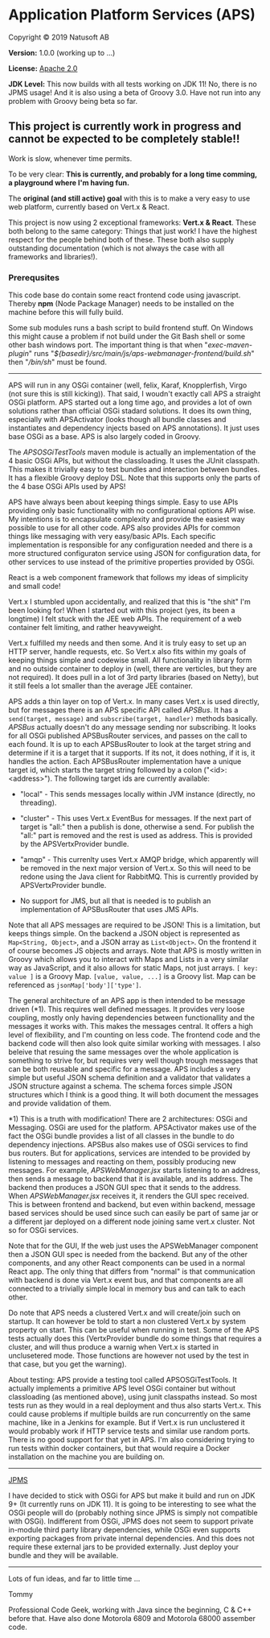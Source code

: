 # Application Platform Services (APS)

Copyright © 2019 Natusoft AB

__Version:__ 1.0.0 (working up to ...)

__License:__ [Apache 2.0](lics/Apache-2.0.md)

__JDK Level:__ This now builds with all tests working on JDK 11! No, there is no JPMS usage! And it is also using a beta of Groovy 3.0. Have not run into any problem with Groovy being beta so far. 

## This project is currently work in progress and cannot be expected to be completely stable!!

Work is slow, whenever time permits.

To be very clear: **This is currently, and probably for a long time comming, a playground where I'm having fun.**

The __original (and still active) goal__ with this is to make a very easy to use web platform, currently based on Vert.x & React.

This project is now using 2 exceptional frameworks: __Vert.x & React__. These both belong to the same category: Things that just work! I have the highest respect for the people behind both of these. These both also supply outstanding documentation (which is not always the case with all frameworks and libraries!).

### Prerequsites

This code base do contain some react frontend code using javascript. Thereby __npm__
(Node Package Manager) needs to be installed on the machine before this will fully
build.

Some sub modules runs a bash script to build frontend stuff. On Windows this might cause a problem if not build under the Git Bash shell or some other bash windows port. The important thing is that when "_exec-maven-plugin_" runs "_${basedir}/src/main/js/aps-webmanager-frontend/build.sh_" then "_/bin/sh_" must be found. 

---- 

APS will run in any OSGi container (well, felix, Karaf, Knopplerfish, Virgo (not sure this is still kicking)). That said, I woudn't exactly call APS a straight OSGi platform. APS started out a long time ago, and provides a lot of own solutions rather than official OSGi stadard solutions. It does its own thing, especially with APSActivator (looks though all bundle classes and instantiates and dependency injects based on APS annotations). It just uses base OSGi as a base. APS is also largely coded in Groovy.

The _APSOSGiTestTools_ maven module is actually an implementation of the 4 basic OSGi APIs, but without the classloading. It uses the JUnit classpath. This makes it trivially easy to test bundles and interaction between bundles. It has a flexible Groovy deploy DSL. Note that this supports only the parts of the 4 base OSGi APIs used by APS!

APS have always been about keeping things simple. Easy to use APIs providing only basic functionality with no configurational options API wise. My intentions is to encapsulate complexity and provide the easiest way possible to use for all other code. APS also provides APIs for common things like messaging with very easy/basic APIs. Each specific implementation is responsible for any configuration needed and there is a more structured configuraton service using JSON for configuration data, for other services to use instead of the primitive properties provided by OSGi.

React is a web component framework that follows my ideas of simplicity and small code! 

Vert.x I stumbled upon accidentally, and realized that this is "the shit" I'm been looking for! When I started out with this project (yes, its been a longtime) I felt stuck with the JEE web APIs. The requirement of a web container felt limiting, and rather heavyweight.

Vert.x fulfilled my needs and then some. And it is truly easy to set up an HTTP server, handle requests, etc. So Vert.x also fits within my goals of keeping things simple and codewise small. All functionality in library form and no outside container to deploy in (well, there are verticles, but they are not required). It does pull in a lot of 3rd party libraries (based on Netty), but it still feels a lot smaller than the average JEE container. 

APS adds a thin layer on top of Vert.x. In many cases Vert.x is used directly, but for messages there is an APS specific API called _APSBus_. It has a `send(target, message)` and `subscribe(target, handler)` methods basically. _APSBus_ actually doesn't do any message sending nor subscribing. It looks for all OSGi published APSBusRouter services, and passes on the call to each found. It is up to each APSBusRouter to look at the target string and determine if it is a target that it supports. If its not, it does nothing, if it is, it handles the action. Each APSBusRouter implementation have a unique target id, which starts the target string followed by a colon ("\<id\>:\<address\>"). The following target ids are currently available: 

- "local" - This sends messages locally within JVM instance (directly, no threading). 

- "cluster" - This uses Vert.x EventBus for messages. If the next part of target is "all:" then a publish is done, otherwise a send. For publish the "all:" part is removed and the rest is used as address. This is provided by the APSVertxProvider bundle.

- "amqp" - This currenlty uses Vert.x AMQP bridge, which apparently will be removed in the next major version of Vert.x. So this will need to be redone using the Java client for RabbitMQ. This is currently provided by APSVertxProvider bundle.

- No support for JMS, but all that is needed is to publish an implementation of APSBusRouter that uses JMS APIs.

Note that all APS messages are required to be JSON! This is a limitation, but keeps things simple. On the backend a JSON object is represented as `Map<String, Object>`, and a JSON array as `List<Object>`. On the frontend it of course becomes JS objects and arrays. Note that APS is mostly written in Groovy which allows you to interact with Maps and Lists in a very similar way as JavaScript, and it also allows for static Maps, not just arrays. `[ key: value ]` is a Groovy Map. `[value, value, ...]` is a Groovy list. Map can be referenced as `jsonMap['body']['type']`.   

The general architecture of an APS app is then intended to be message driven (\*1). This requires well defined messages. It provides very loose coupling, mostly only having dependencies between functionallity and the messages it works with. This makes the messages central. It offers a high level of flexibility, and I'm counting on less code. The frontend code and the backend code will then also look quite similar working with messages. I also beleive that resuing the same messages over the whole application is something to strive for, but requires very well though trough messages that can be both reusable and specific for a message. APS includes a very simple but useful JSON schema definition and a validator that validates a JSON structure against a schema. The schema forces simple JSON structures which I think is a good thing. It will both document the messages and provide validation of them.

\*1) This is a truth with modification! There are 2 architectures: OSGi and Messaging. OSGi are used for the platform. APSActivator makes use of the fact the OSGi bundle provides a list of all classes in the bundle to do dependency injections. APSBus also makes use of OSGi services to find bus routers. But for applications, services are intended to be provided by listening to messages and reacting on them, possibly producing new messages. For example, _APSWebManager.jsx_ starts listening to an address, then sends a message to backend that it is available, and its address. The backend then produces a JSON GUI spec that it sends to the address. When _APSWebManager.jsx_ receives it, it renders the GUI spec received. This is between frontend and backend, but even within backend, message based services should be used since such can easily be part of same jar or a different jar deployed on a different node joining same vert.x cluster. Not so for OSGi services. 

Note that for the GUI, If the web just uses the APSWebManager component then a JSON GUI spec is needed from the backend. But any of the other components, and any other React components can be used in a normal React app. The only thing that differs from "normal" is that communication with backend is done via Vert.x event bus, and that components are all connected to a trivially simple local in memory bus and can talk to each other. 

Do note that APS needs a clustered Vert.x and will create/join such on startup. It can however be told to start a non clustered Vert.x by system property on start. This can be useful when running in test. Some of the APS tests actually does this (VertxProvider bundle do some things that requires a cluster, and will thus produce a warnig when Vert.x is started in unclusetered mode. Those functions are however not used by the test in that case, but you get the warning). 

About testing: APS provide a testing tool called APSOSGiTestTools. It actually implements a primitive APS level OSGi container but without classloading (as mentioned above), using junit classpaths instead. So most tests run as they would in a real deployment and thus also starts Vert.x. This could cause problems if multiple builds are run concurrently on the same machine, like in a Jenkins for example. But if Vert.x is run unclustered it would probably work if HTTP service tests and similar use random ports. There is no good support for that yet in APS. I'm also considering trying to run tests within docker containers, but that would require a Docker installation on the machine you are building on.

----

[JPMS](JPMS.md)

I have decided to stick with OSGi for APS but make it build and run on JDK 9+ (It currently runs on JDK 11). It is going to be interesting to see what the OSGi people will do (probably nothing since JPMS is simply not compatible with OSGi). Indifferent from OSGi, JPMS does not seem to support private in-module third party library dependencies, while OSGi even supports exporting packages from private internal dependencies. And this does not require these external jars to be provided externally. Just deploy your bundle and they will be available.

----

Lots of fun ideas, and far to little time ...

Tommy

Professional Code Geek, working with Java since the beginning, C & C++ before that. Have also done Motorola 6809 and Motorola 68000 assember code.



